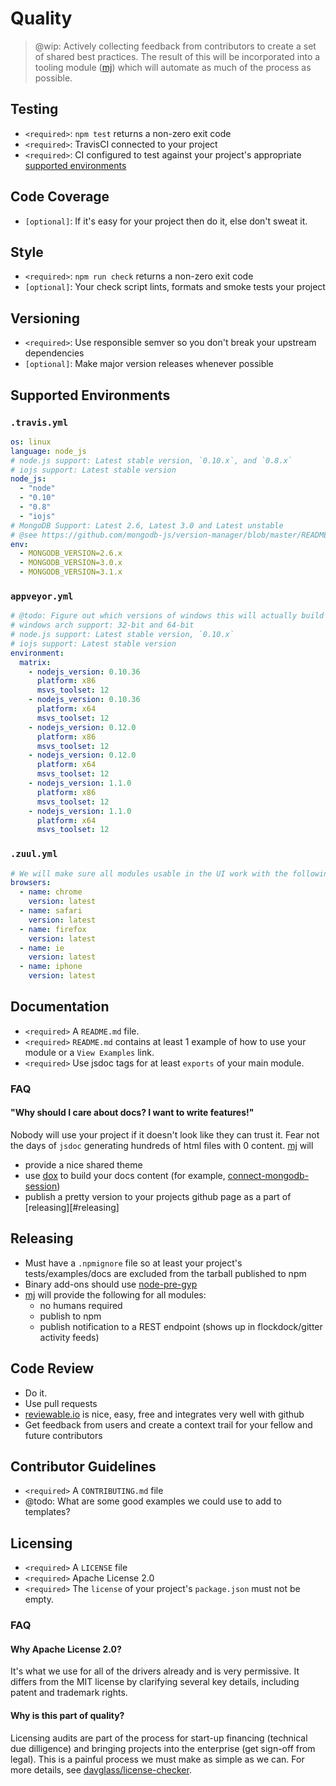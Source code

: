 # Quality

> @wip: Actively collecting feedback from contributors to create a set of shared
> best practices. The result of this will be incorporated into a
> tooling module ([mj](https://github.com/mongodb-js/mj)) which will automate
> as much of the process as possible.

## Testing

- `<required>`: `npm test` returns a non-zero exit code
- `<required>`: TravisCI connected to your project
- `<required>`: CI configured to test against your project's appropriate [supported environments](#supported-environments)

## Code Coverage

- `[optional]`: If it's easy for your project then do it, else don't sweat it.

## Style

- `<required>`: `npm run check` returns a non-zero exit code
- `[optional]`: Your check script lints, formats and smoke tests your project

## Versioning

- `<required>`: Use responsible semver so you don't break your upstream dependencies
- `[optional]`: Make major version releases whenever possible

## Supported Environments

### `.travis.yml`

```yaml
os: linux
language: node_js
# node.js support: Latest stable version, `0.10.x`, and `0.8.x`
# iojs support: Latest stable version
node_js:
  - "node"
  - "0.10"
  - "0.8"
  - "iojs"
# MongoDB Support: Latest 2.6, Latest 3.0 and Latest unstable
# @see https://github.com/mongodb-js/version-manager/blob/master/README.md#travisci-automation
env:
  - MONGODB_VERSION=2.6.x
  - MONGODB_VERSION=3.0.x
  - MONGODB_VERSION=3.1.x
```

### `appveyor.yml`

```yaml
# @todo: Figure out which versions of windows this will actually build node-pre-gyp bins for.
# windows arch support: 32-bit and 64-bit
# node.js support: Latest stable version, `0.10.x`
# iojs support: Latest stable version
environment:
  matrix:
    - nodejs_version: 0.10.36
      platform: x86
      msvs_toolset: 12
    - nodejs_version: 0.10.36
      platform: x64
      msvs_toolset: 12
    - nodejs_version: 0.12.0
      platform: x86
      msvs_toolset: 12
    - nodejs_version: 0.12.0
      platform: x64
      msvs_toolset: 12
    - nodejs_version: 1.1.0
      platform: x86
      msvs_toolset: 12
    - nodejs_version: 1.1.0
      platform: x64
      msvs_toolset: 12
```

### `.zuul.yml`

```yaml
# We will make sure all modules usable in the UI work with the following browser versions.
browsers:
  - name: chrome
    version: latest
  - name: safari
    version: latest
  - name: firefox
    version: latest
  - name: ie
    version: latest
  - name: iphone
    version: latest
```

## Documentation

- `<required>` A `README.md` file.
- `<required>` `README.md` contains at least 1 example of how to use your module or a `View Examples` link.
- `<required>` Use jsdoc tags for at least `exports` of your main module.

### FAQ

#### "Why should I care about docs?  I want to write features!"

Nobody will use your project if it doesn't look like they can trust it.  Fear not the days of `jsdoc`
generating hundreds of html files with 0 content.  [mj](http://github.com/mongodb-js/mj) will
  - provide a nice shared theme
  - use [dox](http://npm.im/dox) to build your docs content (for example, [connect-mongodb-session](http://github.com/mongodb-js/connect-mongodb-session))
  - publish a pretty version to your projects github page as a part of [releasing][#releasing]

## Releasing

- Must have a `.npmignore` file so at least your project's tests/examples/docs are excluded from the tarball published to npm
- Binary add-ons should use [node-pre-gyp](https://github.com/mapbox/node-pre-gyp)
- [mj](https://github.com/mongodb-js/mj) will provide the following for all modules:
  - no humans required
  - publish to npm
  - publish notification to a REST endpoint (shows up in flockdock/gitter activity feeds)

## Code Review

- Do it.
- Use pull requests
- [reviewable.io](http://reviewable.io) is nice, easy, free and integrates very well with github
- Get feedback from users and create a context trail for your fellow and future contributors

## Contributor Guidelines

- `<required>` A `CONTRIBUTING.md` file
- @todo: What are some good examples we could use to add to templates?

## Licensing

- `<required>` A `LICENSE` file
- `<required>` Apache License 2.0
- `<required>` The `license` of your project's `package.json` must not be empty.

### FAQ
#### Why Apache License 2.0?

It's what we use for all of the drivers already and is very permissive. It differs from the MIT
license by clarifying several key details, including patent and trademark rights.

#### Why is this part of quality?

Licensing audits are part of the process for start-up financing (technical due dilligence) and bringing projects into the enterprise (get sign-off from legal).  This is a painful process we must make as simple as we can.  For more details, see [davglass/license-checker](https://github.com/davglass/license-checker).
